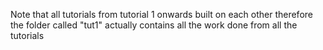 Note that all tutorials from tutorial 1 onwards built on each other therefore the folder called "tut1" actually contains all the work done from all the tutorials